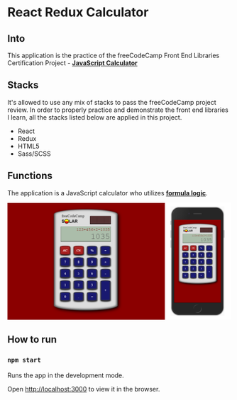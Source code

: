 
# React Redux Calculator

## Into
This application is the practice of the freeCodeCamp Front End Libraries Certification Project - [**JavaScript Calculator**](https://www.freecodecamp.org/learn/front-end-libraries/front-end-libraries-projects/build-a-javascript-calculator)

## Stacks

It's allowed to use any mix of stacks to pass the freeCodeCamp project review. In order to properly practice and demonstrate the front end libraries I learn, all the stacks listed below are applied in this project.
* React
* Redux
* HTML5
* Sass/SCSS

## Functions
The application is a JavaScript calculator who utilizes [**formula logic**](https://en.wikipedia.org/wiki/Calculator_input_methods). 

![application screenshot](https://github.com/xssssl/React-Redux-Calculator/blob/master/screenshots/composite.png)

## How to run

### `npm start`

Runs the app in the development mode.<br  />

Open [http://localhost:3000](http://localhost:3000) to view it in the browser.